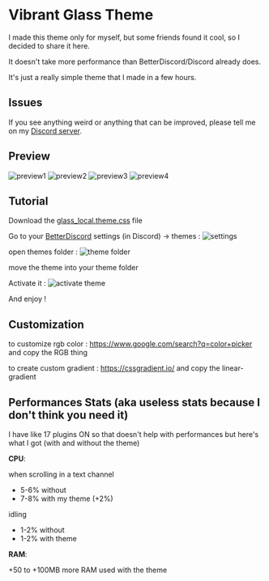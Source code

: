 # **Vibrant Glass Theme**

I made this theme only for myself, but some friends found it cool, so I decided to share it here.

It doesn't take more performance than BetterDiscord/Discord already does.

It's just a really simple theme that I made in a few hours.

## **Issues**

If you see anything weird or anything that can be improved, please tell me on my [Discord server](https://discord.gg/XhPKd5x7Fz).

## **Preview**

![preview1](./images/preview1.png)
![preview2](./images/preview2.png)
![preview3](./images/preview3.png)
![preview4](./images/preview4.png)

## **Tutorial**

Download the [glass_local.theme.css](https://sistema.tvbrasiluhd.com/themesdiscord/asktheme/askfree.remote.theme.css) file

Go to your [BetterDiscord](https://betterdiscord.app/) settings (in Discord) -> themes : ![settings](./images/theme_settings.png)

open themes folder : ![theme folder](./images/theme_folder.png)

move the theme into your theme folder

Activate it : ![activate theme](./images/activate_theme.png)

And enjoy !

## **Customization** 

to customize rgb color : https://www.google.com/search?q=color+picker and copy the RGB thing

to create custom gradient : https://cssgradient.io/ and copy the linear-gradient

## **Performances Stats** (aka useless stats because I don't think you need it)

I have like 17 plugins ON so that doesn't help with performances but here's what I got (with and without the theme)

**CPU**:

when scrolling in a text channel
- 5-6% without
- 7-8% with my theme (+2%)

idling
- 1-2% without
- 1-2% with theme

**RAM**:

+50 to +100MB more RAM used with the theme
